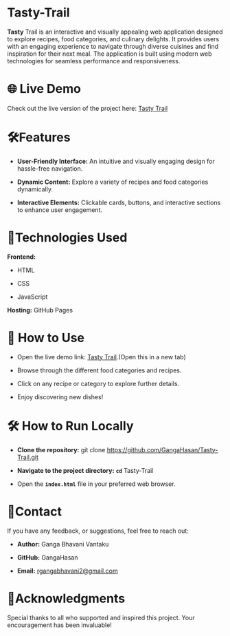 # Tasty-Trail
**Tasty** Trail is an interactive and visually appealing web application designed to explore recipes, food categories, and culinary delights. It provides users with an engaging experience to navigate through diverse cuisines and find inspiration for their next meal. The application is built using modern web technologies for seamless performance and responsiveness.

# 🌐 Live Demo
Check out the live version of the project here: [Tasty Trail](https://gangahasan.github.io/Tasty-Trail/)

# 🛠️Features
* **User-Friendly Interface:** An intuitive and visually engaging design for hassle-free navigation.

* **Dynamic Content:** Explore a variety of recipes and food categories dynamically.

* **Interactive Elements:** Clickable cards, buttons, and interactive sections to enhance user engagement.


# 📑Technologies Used
**Frontend:**

* HTML

* CSS

* JavaScript

**Hosting:** GitHub Pages

# 🚀 How to Use

* Open the live demo link: [Tasty Trail](https://gangahasan.github.io/Tasty-Trail/).(Open this in a new tab)

* Browse through the different food categories and recipes.

* Click on any recipe or category to explore further details.

* Enjoy discovering new dishes!

# 🛠️ How to Run Locally

* **Clone the repository:** git clone https://github.com/GangaHasan/Tasty-Trail.git

* **Navigate to the project directory:** **`cd`** Tasty-Trail

* Open the **`index.html`** file in your preferred web browser.



# 📧Contact

If you have any  feedback, or suggestions, feel free to reach out:

* **Author:** Ganga Bhavani Vantaku

* **GitHub:** GangaHasan

* **Email:** rgangabhavani2@gmail.com

# 🌟Acknowledgments

Special thanks to all who supported and inspired this project. 
Your encouragement has been invaluable!


